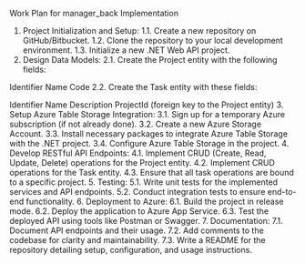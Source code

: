 Work Plan for manager_back Implementation
1. Project Initialization and Setup:
1.1. Create a new repository on GitHub/Bitbucket.
1.2. Clone the repository to your local development environment.
1.3. Initialize a new .NET Web API project.
2. Design Data Models:
2.1. Create the Project entity with the following fields:

Identifier
Name
Code
2.2. Create the Task entity with these fields:

Identifier
Name
Description
ProjectId (foreign key to the Project entity)
3. Setup Azure Table Storage Integration:
3.1. Sign up for a temporary Azure subscription (if not already done).
3.2. Create a new Azure Storage Account.
3.3. Install necessary packages to integrate Azure Table Storage with the .NET project.
3.4. Configure Azure Table Storage in the project.
4. Develop RESTful API Endpoints:
4.1. Implement CRUD (Create, Read, Update, Delete) operations for the Project entity.
4.2. Implement CRUD operations for the Task entity.
4.3. Ensure that all task operations are bound to a specific project.
5. Testing:
5.1. Write unit tests for the implemented services and API endpoints.
5.2. Conduct integration tests to ensure end-to-end functionality.
6. Deployment to Azure:
6.1. Build the project in release mode.
6.2. Deploy the application to Azure App Service.
6.3. Test the deployed API using tools like Postman or Swagger.
7. Documentation:
7.1. Document API endpoints and their usage.
7.2. Add comments to the codebase for clarity and maintainability.
7.3. Write a README for the repository detailing setup, configuration, and usage instructions.